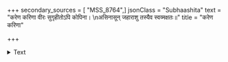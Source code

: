 +++
secondary_sources = [ "MSS_8764",]
jsonClass = "Subhaashita"
text = "करेण करिणा वीरः सुगृहीतोऽपि कोपिना।  \nअसिनासून् जहाराशु तस्यैव स्वय्मक्षतः॥"
title = "करेण करिणा"

+++

<details><summary>Text</summary>

करेण करिणा वीरः सुगृहीतोऽपि कोपिना।  
असिनासून् जहाराशु तस्यैव स्वय्मक्षतः॥
</details>
